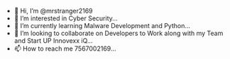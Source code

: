 - 👋 Hi, I’m @mrstranger2169
- 👀 I’m interested in Cyber Security...
- 🌱 I’m currently learning Malware Development and Python...
- 💞️ I’m looking to collaborate on Developers to Work along with my Team and Start UP Innovexx iQ...
- 📫 How to reach me 7567002169...

<!---
mrstranger2169/mrstranger2169 is a ✨ special ✨ repository because its `README.md` (this file) appears on your GitHub profile.
You can click the Preview link to take a look at your changes.
--->
